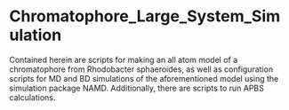 # Chromatophore_Large_System_Simulation
Contained herein are scripts for making an all atom model of a chromatophore from Rhodobacter sphaeroides, as well as configuration scripts for MD and BD simulations of the aforementioned model using the simulation package NAMD.  Additionally, there are scripts to run APBS calculations.
